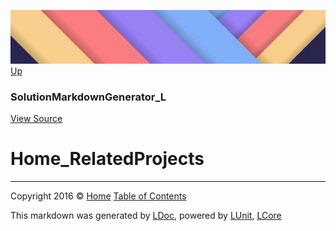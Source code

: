 ![](../Content/LDoc-banner-small.png "")
[Up](SolutionMarkdownGenerator_L.md)

### SolutionMarkdownGenerator_L
[View Source](../Markdown/SolutionMarkdownGenerator_L.cs)

# Home_RelatedProjects



---

Copyright 2016 &copy; [Home](../../README.md) [Table of Contents](../../TableOfContents.md)

This markdown was generated by [LDoc](https://github.com/CodeSingularity/LDoc), powered by [LUnit](https://github.com/CodeSingularity/LUnit), [LCore](https://github.com/CodeSingularity/LCore)
